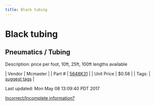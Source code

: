```yaml
---
title: Black tubing
---
```


# Black tubing
## Pneumatics / Tubing
Description: 	price per foot, 10ft, 25ft, 100ft lengths available 

| Vendor | Mcmaster | 
| Part # | [5648K31](https://www.mcmaster.com/#5648K31) | 
| Unit Price | $0.58 | 
| Tags: | [suggest tags](https://docs.google.com/forms/d/e/1FAIpQLSeWyY8v3RgOty-MyWmh9U0iivNYN_molChYyS-0U-o-kOAv_g/viewform) | 

Last updated: Mon May 08 13:09:40 PDT 2017

 [Incorrect/Incomplete information?](https://docs.google.com/forms/d/e/1FAIpQLSeWyY8v3RgOty-MyWmh9U0iivNYN_molChYyS-0U-o-kOAv_g/viewform)